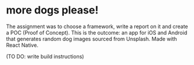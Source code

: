 # more dogs please!
The assignment was to choose a framework, write a report on it and create a POC (Proof of Concept). This is the outcome: an app for iOS and Android that generates random dog images sourced from Unsplash. Made with React Native.

(TO DO: write build instructions)
